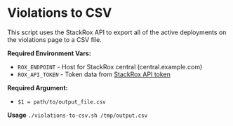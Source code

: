 # Violations to CSV 

This script uses the StackRox API to export all of the active deployments on the violations page to a CSV file.

**Required Environment Vars:**
* `ROX_ENDPOINT` - Host for StackRox central (central.example.com)
* `ROX_API_TOKEN` - Token data from [StackRox API token](https://docs.openshift.com/acs/3.74/cli/getting-started-cli.html#cli-authentication_cli-getting-started)

**Required Argument:**
* `$1 = path/to/output_file.csv`

**Usage**
`./violations-to-csv.sh /tmp/output.csv`

